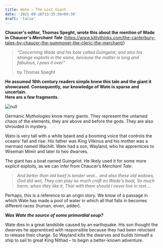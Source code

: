 ```yaml
---
title: Wate – The Lost Giant
date: '2021-09-16T13:35:58+09:30'
draft: 'false'
---
```

**Chaucer's editor, Thomas Speght, wrote this about the mention of Wade in Chaucer's _Merchant Tale_** 
(<https://www.kittythinks.com/the-canterbury-tales-by-chaucer-the-summoner-the-cleric-the-merchant/>)

> _"Concerning Wade and his bote called Guingelot, and also his strange exploits in the same, because the matter is long and fabulous, I pass it over"_
>
>  by Thomas Speght

**He assumed 16th century readers simple knew this tale and the giant it showcased. Consequently, our knowledge of Wate is sparse and uncertain.**\
**Here are a few fragments.**

![null](/images/uploads/bubblyseaweed.png)

Germanic Mythologies know many giants. They represent the untamed chaos of the elements, they are above and before the gods. They are also shrouded in mystery.

Wato is very tall with a white beard and a booming voice that controls the oceans’ fall and rise. His father was King Vilkinus and his mother was a mermaid named Wachilt. Wate had a son, Wayland, who he apprentices to Wiseman Mimir and later to two dwarves. 

The giant has a boat named Guingelot. He likely used it for some more explicit exploits, as we can infer from Chaucer’s _Merchant Tale_: 

> _And better than old beef is tender veal... and also these old widows, God did wot, They can play so much craft on Wade's boat, So much harm, when they like it, That with them should I never live in rest...._

Perhaps, this is a reference to an origin story. We know of a passage in which Wate has made a pool of water in which all that falls in becomes different races (human, elven, adder). 

**_Was Wate the source of some primordial soup?_**

Wate dies in a great landslide caused by an earthquake. His son thought the dwarves he apprenticed with responsible because they had been reluctant to release their charge. So Wayland kills the dwarves and builds himself a ship to sail to great King Nithad – to begin a better-known adventure.
